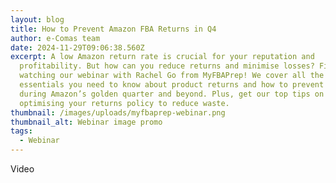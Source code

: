 ```yaml
---
layout: blog
title: How to Prevent Amazon FBA Returns in Q4
author: e-Comas team
date: 2024-11-29T09:06:38.560Z
excerpt: A low Amazon return rate is crucial for your reputation and
  profitability. But how can you reduce returns and minimise losses? Find out by
  watching our webinar with Rachel Go from MyFBAPrep! We cover all the
  essentials you need to know about product returns and how to prevent them
  during Amazon’s golden quarter and beyond. Plus, get our top tips on
  optimising your returns policy to reduce waste.
thumbnail: /images/uploads/myfbaprep-webinar.png
thumbnail_alt: Webinar image promo
tags:
  - Webinar
---
```

V﻿ideo